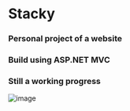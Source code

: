 # Stacky 
### Personal project of a website
### Build using ASP.NET MVC
### Still a working progress


![image](https://github.com/GabrieleRapisarda/Stacky-ASP.NET-MVC/assets/81416369/9189037b-69b8-4974-b794-f5b116e31242)
